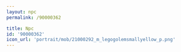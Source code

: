 ```yaml
---
layout: npc
permalink: /90000362

title: Npc
id: '90000362'
icon_url: 'portrait/mob/21000292_m_legogolemsmallyellow_p.png'
---
```

